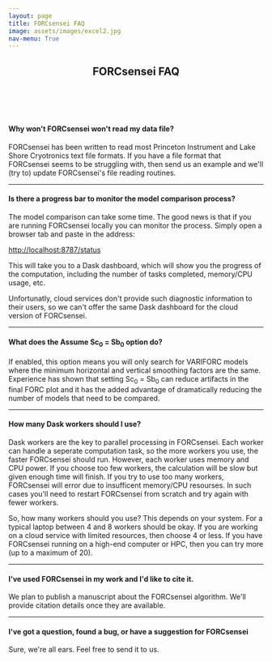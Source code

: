 ```yaml
---
layout: page
title: FORCsensei FAQ
image: assets/images/excel2.jpg
nav-menu: True
---
```



<!-- Main -->
<div id="main" class="alt">

<!-- One -->
<section id="one">
	<div class="inner">
		<header class="major">
			<h1>FORCsensei FAQ</h1>
		</header>

<!-- Content -->
<p>&nbsp;</p>
<p><h4>Why won't FORCsensei won't read my data file?</h4></p>
<p>FORCsensei has been written to read most Princeton Instrument and Lake Shore Cryotronics text file formats. If you have a file format that FORCsensei seems to be struggling with, then send us an example and we'll (try to) update FORCsensei's file reading routines.</p>
<hr />
<p><h4>Is there a progress bar to monitor the model comparison process?</h4></p>
<p>The model comparison can take some time. The good news is that if you are running FORCsensei locally you can monitor the process. Simply open a browser tab and paste in the address:</p>
<p><a class="reference external" href="http://localhost:8787/status">http://localhost:8787/status</a></p>
<p>This will take you to a Dask dashboard, which will show you the progress of the computation, including the number of tasks completed, memory/CPU usage, etc.&nbsp;</p>
<p>Unfortunatly, cloud services don't provide such diagnostic information to their users, so we can't offer the same Dask dashboard for the cloud version of FORCsensei.</p>
<hr />
<p><h4>What does the Assume Sc<sub>0</sub> = Sb<sub>0</sub> option do?</h4></p>
<p>If enabled, this option means you will only search for VARIFORC models where the minimum horizontal and vertical smoothing factors are the same. Experience has shown that setting&nbsp;Sc<sub>0</sub> = Sb<sub>0</sub> can reduce artifacts in the final FORC plot and it has the added advantage of dramatically reducing the number of models that need to be compared.</p>
<hr />
<p><h4>How many Dask workers should I use?</h4></p>
<p>Dask workers are the key to parallel processing in FORCsensei. Each worker can handle a seperate computation task, so the more workers you use, the faster FORCsensei should run. However, each worker uses memory and CPU power. If you choose too few workers, the calculation will be slow but given enough time will finish. If you try to use too many workers, FORCsensei will error due to insufficent memory/CPU resourses. In such cases you'll need to restart FORCsensei from scratch and try again with fewer workers.</p>
<p>So, how many workers should you use? This depends on your system. For a typical laptop between 4 and 8 workers should be okay. If you are working on a cloud service with limited resources, then choose 4 or less. If you have FORCsensei running on a high-end computer or HPC, then you can try more (up to a maximum of 20).</p>
<hr />
<p><h4>I've used FORCsensei in my work and I'd like to cite it.</h4></p>
<p>We plan to publish a manuscript about the FORCsensei algorithm. We'll provide citation details once they are available.</p>
<hr />
<p><h4>I've got a question, found a bug, or have a suggestion for FORCsensei</h4></p>
<p>Sure, we're all ears. Feel free to send it to us.</p>

